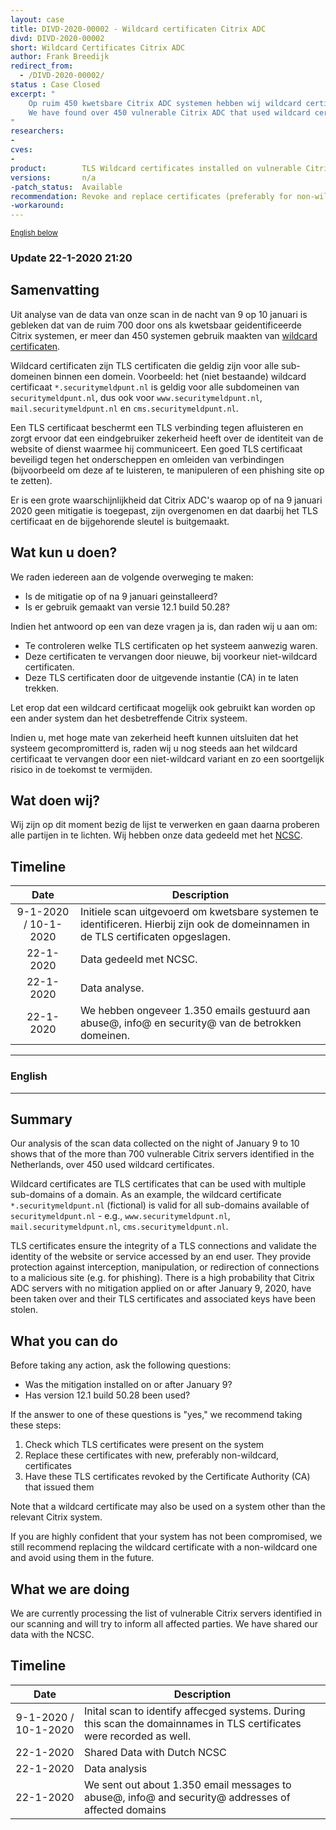 ```yaml
---
layout: case
title: DIVD-2020-00002 - Wildcard certificaten Citrix ADC
divd: DIVD-2020-00002
short: Wildcard Certificates Citrix ADC
author: Frank Breedijk
redirect_from:
  - /DIVD-2020-00002/
status : Case Closed
excerpt: "
	Op ruim 450 kwetsbare Citrix ADC systemen hebben wij wildcard certificaten aangetroffen / 
	We have found over 450 vulnerable Citrix ADC that used wildcard certificates
"
researchers:
-
cves:
- 
product:        TLS Wildcard certificates installed on vulnerable Citrix ADC / Citrix Gateway / Netscaler ADC / Netscaler Gateway / Citrix SD-WAN WANOP servers
versions:       n/a	
-patch_status:	Available
recommendation: Revoke and replace certificates (preferably for non-wildcard versions) unless you can reliably determine that the Citrix system wasn't compromised.
-workaround:			
---
```

<p>
	<small><a href='{{ page.url }}#english'>English below</a></small>
</p>

### Update 22-1-2020 21:20

## Samenvatting

Uit analyse van de data van onze scan in de nacht van 9 op 10 januari is gebleken dat van de ruim 700 door ons als kwetsbaar geidentificeerde Citrix systemen, er meer dan 450 systemen gebruik maakten van [wildcard certificaten](https://en.wikipedia.org/wiki/Wildcard_certificate).

Wildcard certificaten zijn TLS certificaten die geldig zijn voor alle sub-domeinen binnen een domein. Voorbeeld: het (niet bestaande) wildcard certificaat `*.securitymeldpunt.nl` is geldig voor alle subdomeinen van `securitymeldpunt.nl`, dus ook voor `www.securitymeldpunt.nl`, `mail.securitymeldpunt.nl` en `cms.securitymeldpunt.nl`.

Een TLS certificaat beschermt een TLS verbinding tegen afluisteren en zorgt ervoor dat een eindgebruiker zekerheid heeft over de identiteit van de website of dienst waarmee hij communiceert. Een goed TLS certificaat beveiligd tegen het onderscheppen en omleiden van verbindingen (bijvoorbeeld om deze af te luisteren, te manipuleren of een phishing site op te zetten).

Er is een grote waarschijnlijkheid dat Citrix ADC's waarop op of na 9 januari 2020 geen mitigatie is toegepast, zijn overgenomen en dat daarbij het TLS certificaat en de bijgehorende sleutel is buitgemaakt.

## Wat kun u doen?

We raden iedereen aan de volgende overweging te maken:
* Is de mitigatie op of na 9 januari geinstalleerd?
* Is er gebruik gemaakt van versie 12.1 build 50.28?

Indien het antwoord op een van deze vragen ja is, dan raden wij u aan om:
* Te controleren welke TLS certificaten op het systeem aanwezig waren.
* Deze certificaten te vervangen door nieuwe, bij voorkeur niet-wildcard certificaten.
* Deze TLS certificaten door de uitgevende instantie (CA) in te laten trekken.

Let erop dat een wildcard certificaat mogelijk ook gebruikt kan worden op een ander system dan het desbetreffende Citrix systeem.

Indien u, met hoge mate van zekerheid heeft kunnen uitsluiten dat het systeem gecompromitterd is, raden wij u nog steeds aan het wildcard certificaat te vervangen door een niet-wildcard variant en zo een soortgelijk risico in de toekomst te vermijden.

## Wat doen wij?

Wij zijn op dit moment bezig de lijst te verwerken en gaan daarna proberen alle partijen in te lichten. Wij hebben onze data gedeeld met het [NCSC](https://www.ncsc.nl).

## Timeline

| Date  | Description |
|:-----:|-------------|
| 9-1-2020 / 10-1-2020 | Initiele scan uitgevoerd om kwetsbare systemen te identificeren. Hierbij zijn ook de domeinnamen in de TLS certificaten opgeslagen. |
| 22-1-2020 | Data gedeeld met NCSC. |
| 22-1-2020 | Data analyse. |
| 22-1-2020 | We hebben ongeveer 1.350 emails gestuurd aan abuse@, info@ en security@ van de betrokken domeinen. |

<hr>

### English
<hr>

## Summary

Our analysis of the scan data collected on the night of January 9 to 10 shows that of the more than 700 vulnerable Citrix servers identified in the Netherlands, over 450 used wildcard certificates.

Wildcard certificates are TLS certificates that can be used with multiple sub-domains of a domain. As an example, the wildcard certificate `*.securitymeldpunt.nl` (fictional) is valid for all sub-domains available of `securitymeldpunt.nl` - e.g., `www.securitymeldpunt.nl`, `mail.securitymeldpunt.nl`, `cms.securitymeldpunt.nl`.

TLS certificates ensure the integrity of a TLS connections and validate the identity of the website or service accessed by an end user. They provide protection against interception, manipulation, or redirection of connections to a malicious site (e.g. for phishing).
There is a high probability that Citrix ADC servers with no mitigation applied on or after January 9, 2020, have been taken over and their TLS certificates and associated keys have been stolen.

## What you can do

Before taking any action, ask the following questions:
* Was the mitigation installed on or after January 9?
* Has version 12.1 build 50.28 been used?

If the answer to one of these questions is "yes," we recommend taking these steps:
1. Check which TLS certificates were present on the system
2. Replace these certificates with new, preferably non-wildcard, certificates
3. Have these TLS certificates revoked by the Certificate Authority (CA) that issued them

Note that a wildcard certificate may also be used on a system other than the relevant Citrix system.

If you are highly confident that your system has not been compromised, we still recommend replacing the wildcard certificate with a non-wildcard one and avoid using them in the future.

## What we are doing

We are currently processing the list of vulnerable Citrix servers identified in our scanning and will try to inform all affected parties. We have shared our data with the NCSC.

## Timeline


| Date  | Description |
|:-----:|-------------|
| 9-1-2020 / 10-1-2020 | Inital scan to identify affecged systems. During this scan the domainnames in TLS certificates were recorded as well.  |
| 22-1-2020 | Shared Data with Dutch NCSC |
| 22-1-2020 | Data analysis |
| 22-1-2020 | We sent out about 1.350 email messages to abuse@, info@ and security@ addresses of affected domains |
